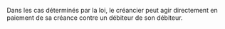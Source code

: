 Dans les cas déterminés par la loi, le créancier peut agir directement en paiement de sa créance contre un débiteur de son débiteur.
